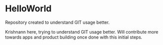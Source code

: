 # HelloWorld
Repository created to understand GIT usage better.

Krishnann here, trying to understand GIT usage better. Will contribute more towards apps and product building once done with this initial steps.
